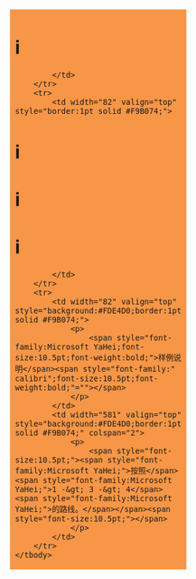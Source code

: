 
<table style="padding:0pt 5.4pt;border-collapse:collapse;">
	<tbody>
		<tr>
			<td width="111" valign="top" style="background:#F79646;border:1pt solid #F9B074;" colspan="2">
				
# i


			</td>
		</tr>
		<tr>
			<td width="82" valign="top" style="border:1pt solid #F9B074;">
				
# i


				
# i


				
# i


			</td>
		</tr>
		<tr>
			<td width="82" valign="top" style="background:#FDE4D0;border:1pt solid #F9B074;">
				<p>
					<span style="font-family:Microsoft YaHei;font-size:10.5pt;font-weight:bold;">样例说明</span><span style="font-family:" calibri";font-size:10.5pt;font-weight:bold;"=""></span> 
				</p>
			</td>
			<td width="581" valign="top" style="background:#FDE4D0;border:1pt solid #F9B074;" colspan="2">
				<p>
					<span style="font-size:10.5pt;"><span style="font-family:Microsoft YaHei;">按照</span><span style="font-family:Microsoft YaHei;">1 -&gt; 3 -&gt; 4</span><span style="font-family:Microsoft YaHei;">的路线。</span></span><span style="font-size:10.5pt;"></span> 
				</p>
			</td>
		</tr>
	</tbody>
</table>
<br/>
